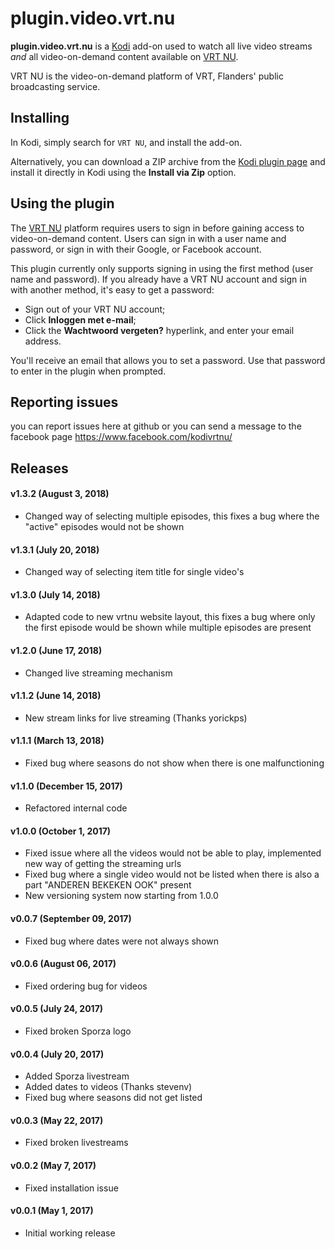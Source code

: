 # plugin.video.vrt.nu

**plugin.video.vrt.nu** is a [Kodi][1] add-on used to watch all live video streams *and* all video-on-demand
content available on [VRT NU][2].

VRT NU is the video-on-demand platform of VRT, Flanders' public broadcasting service.

## Installing

In Kodi, simply search for `VRT NU`, and install the add-on.

Alternatively, you can download a ZIP archive from the [Kodi plugin page][3] and install it directly in Kodi
using the **Install via Zip** option.

## Using the plugin

The [VRT NU][2] platform requires users to sign in before gaining access to video-on-demand content. Users can
sign in with a user name and password, or sign in with their Google, or Facebook account.

This plugin currently only supports signing in using the first method (user name and password). If you already
have a VRT NU account and sign in with another method, it's easy to get a password:

- Sign out of your VRT NU account;
- Click **Inloggen met e-mail**;
- Click the **Wachtwoord vergeten?** hyperlink, and enter your email address.

You'll receive an email that allows you to set a password. Use that password to enter in the plugin when
prompted.

## Reporting issues
you can report issues here at github or you can send a message to the facebook page https://www.facebook.com/kodivrtnu/

## Releases
#### v1.3.2 (August 3, 2018)
- Changed way of selecting multiple episodes, this fixes a bug where the "active" episodes would not be shown

#### v1.3.1 (July 20, 2018)
- Changed way of selecting item title for single video's

#### v1.3.0 (July 14, 2018)
- Adapted code to new vrtnu website layout, this fixes a bug where only the first episode would be shown while multiple episodes are present

#### v1.2.0 (June 17, 2018)
- Changed live streaming mechanism

#### v1.1.2 (June 14, 2018)
- New stream links for live streaming (Thanks yorickps)

#### v1.1.1 (March 13, 2018)
- Fixed bug where seasons do not show when there is one malfunctioning

#### v1.1.0 (December 15, 2017)
- Refactored internal code

#### v1.0.0 (October 1, 2017)
- Fixed issue where all the videos would not be able to play, implemented new way of getting the streaming urls
- Fixed bug where a single video would not be listed when there is also a part "ANDEREN BEKEKEN OOK" present
- New versioning system now starting from 1.0.0

#### v0.0.7 (September 09, 2017)
- Fixed bug where dates were not always shown

#### v0.0.6 (August 06, 2017)
- Fixed ordering bug for videos

#### v0.0.5 (July 24, 2017)
- Fixed broken Sporza logo 

#### v0.0.4 (July 20, 2017)
- Added Sporza livestream
- Added dates to videos (Thanks stevenv)
- Fixed bug where seasons did not get listed

#### v0.0.3 (May 22, 2017)

- Fixed broken livestreams

#### v0.0.2 (May 7, 2017)

- Fixed installation issue

#### v0.0.1 (May 1, 2017)

- Initial working release

[1]: https://kodi.tv
[2]: https://www.vrt.be/vrtnu
[3]: https://kodi.tv/addon/plugins-video-add-ons/vrt-nu-0
